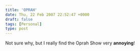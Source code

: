 ```yaml
---
title: 'OPRAH'
date: Thu, 22 Feb 2007 22:52:47 +0000
draft: false
tags: [Personal]
type: post
---
```


Not sure why, but I really find the Oprah Show very **annoying**!
